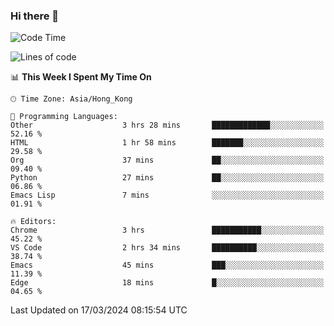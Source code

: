### Hi there 👋

<!--
**nicehiro/nicehiro** is a ✨ _special_ ✨ repository because its `README.md` (this file) appears on your GitHub profile.

Here are some ideas to get you started:

- 🔭 I’m currently working on ...
- 🌱 I’m currently learning ...
- 👯 I’m looking to collaborate on ...
- 🤔 I’m looking for help with ...
- 💬 Ask me about ...
- 📫 How to reach me: ...
- 😄 Pronouns: ...
- ⚡ Fun fact: ...
-->

<!--START_SECTION:waka-->
![Code Time](http://img.shields.io/badge/Code%20Time-287%20hrs%2049%20mins-blue)

![Lines of code](https://img.shields.io/badge/From%20Hello%20World%20I%27ve%20Written-2.6%20million%20lines%20of%20code-blue)

📊 **This Week I Spent My Time On** 

```text
🕑︎ Time Zone: Asia/Hong_Kong

💬 Programming Languages: 
Other                    3 hrs 28 mins       █████████████░░░░░░░░░░░░   52.16 % 
HTML                     1 hr 58 mins        ███████░░░░░░░░░░░░░░░░░░   29.58 % 
Org                      37 mins             ██░░░░░░░░░░░░░░░░░░░░░░░   09.40 % 
Python                   27 mins             ██░░░░░░░░░░░░░░░░░░░░░░░   06.86 % 
Emacs Lisp               7 mins              ░░░░░░░░░░░░░░░░░░░░░░░░░   01.91 % 

🔥 Editors: 
Chrome                   3 hrs               ███████████░░░░░░░░░░░░░░   45.22 % 
VS Code                  2 hrs 34 mins       ██████████░░░░░░░░░░░░░░░   38.74 % 
Emacs                    45 mins             ███░░░░░░░░░░░░░░░░░░░░░░   11.39 % 
Edge                     18 mins             █░░░░░░░░░░░░░░░░░░░░░░░░   04.65 % 
```


 Last Updated on 17/03/2024 08:15:54 UTC
<!--END_SECTION:waka-->
